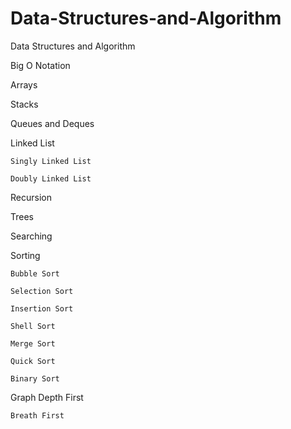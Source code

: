 # Data-Structures-and-Algorithm
Data Structures and Algorithm


Big O Notation

Arrays

Stacks

Queues and Deques

Linked List 

	Singly Linked List 
	
	Doubly Linked List
	
Recursion

Trees

Searching

Sorting

	Bubble Sort
	
	Selection Sort
	
	Insertion Sort
	
	Shell Sort
	
	Merge Sort
	
	Quick Sort
	
	Binary Sort
	
	
Graph
	Depth First
	
	Breath First
	
